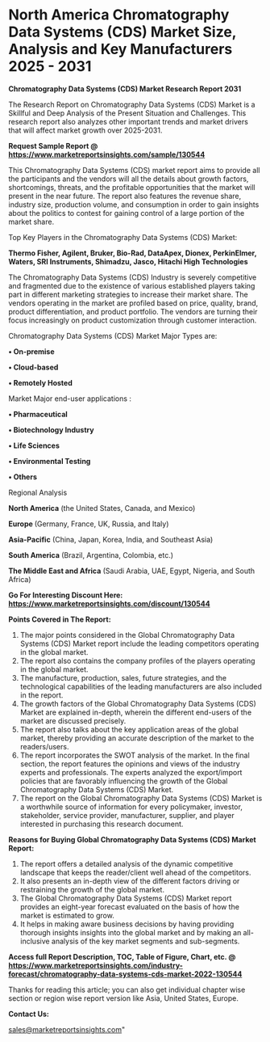 # North America Chromatography Data Systems (CDS) Market Size, Analysis and Key Manufacturers 2025 - 2031

<strong>Chromatography Data Systems (CDS) Market Research Report 2031</strong>

The Research Report on Chromatography Data Systems (CDS) Market is a Skillful and Deep Analysis of the Present Situation and Challenges. This research report also analyzes other important trends and market drivers that will affect market growth over 2025-2031.

<strong>Request Sample Report @ <a href=https://www.marketreportsinsights.com/sample/130544>https://www.marketreportsinsights.com/sample/130544</a></strong>

This Chromatography Data Systems (CDS) market report aims to provide all the participants and the vendors will all the details about growth factors, shortcomings, threats, and the profitable opportunities that the market will present in the near future. The report also features the revenue share, industry size, production volume, and consumption in order to gain insights about the politics to contest for gaining control of a large portion of the market share.

Top Key Players in the Chromatography Data Systems (CDS) Market:

<strong>Thermo Fisher, Agilent, Bruker, Bio-Rad, DataApex, Dionex, PerkinElmer, Waters, SRI Instruments, Shimadzu, Jasco, Hitachi High Technologies</strong>

The Chromatography Data Systems (CDS) Industry is severely competitive and fragmented due to the existence of various established players taking part in different marketing strategies to increase their market share. The vendors operating in the market are profiled based on price, quality, brand, product differentiation, and product portfolio. The vendors are turning their focus increasingly on product customization through customer interaction.

Chromatography Data Systems (CDS) Market Major Types are:

<strong>• On-premise

• Cloud-based

• Remotely Hosted</strong>

Market Major end-user applications :

<strong>• Pharmaceutical

• Biotechnology Industry

• Life Sciences

• Environmental Testing

• Others</strong>

Regional Analysis

</u><strong><b>North America</b></strong> (the United States, Canada, and Mexico)

<strong><b>Europe </b></strong>(Germany, France, UK, Russia, and Italy)

<strong><b>Asia-Pacific</b></strong> (China, Japan, Korea, India, and Southeast Asia)

<strong><b>South America</b></strong> (Brazil, Argentina, Colombia, etc.)

<strong><b>The Middle East and Africa</b></strong> (Saudi Arabia, UAE, Egypt, Nigeria, and South Africa)

<strong>Go For Interesting Discount Here: <a href=https://www.marketreportsinsights.com/discount/130544>https://www.marketreportsinsights.com/discount/130544</a></strong>

<strong>Points Covered in The Report:</strong>
<ol>
  <li>The major points considered in the Global Chromatography Data Systems (CDS) Market report include the leading competitors operating in the global market.</li>
  <li>The report also contains the company profiles of the players operating in the global market.</li>
  <li>The manufacture, production, sales, future strategies, and the technological capabilities of the leading manufacturers are also included in the report.</li>
  <li>The growth factors of the Global Chromatography Data Systems (CDS) Market are explained in-depth, wherein the different end-users of the market are discussed precisely.</li>
  <li>The report also talks about the key application areas of the global market, thereby providing an accurate description of the market to the readers/users.</li>
  <li>The report incorporates the SWOT analysis of the market. In the final section, the report features the opinions and views of the industry experts and professionals. The experts analyzed the export/import policies that are favorably influencing the growth of the Global Chromatography Data Systems (CDS) Market.</li>
  <li>The report on the Global Chromatography Data Systems (CDS) Market is a worthwhile source of information for every policymaker, investor, stakeholder, service provider, manufacturer, supplier, and player interested in purchasing this research document.</li>
</ol>
<strong>Reasons for Buying Global Chromatography Data Systems (CDS) Market Report:</strong>

<ol>
  <li>The report offers a detailed analysis of the dynamic competitive landscape that keeps the reader/client well ahead of the competitors.</li>
  <li>It also presents an in-depth view of the different factors driving or restraining the growth of the global market.</li>
  <li>The Global Chromatography Data Systems (CDS) Market report provides an eight-year forecast evaluated on the basis of how the market is estimated to grow.</li>
  <li>It helps in making aware business decisions by having providing thorough insights insights into the global market and by making an all-inclusive analysis of the key market segments and sub-segments.</li>
</ol>
<strong>Access full Report Description, TOC, Table of Figure, Chart, etc. @ <a href=https://www.marketreportsinsights.com/industry-forecast/chromatography-data-systems-cds-market-2022-130544>https://www.marketreportsinsights.com/industry-forecast/chromatography-data-systems-cds-market-2022-130544</a></strong>


Thanks for reading this article; you can also get individual chapter wise section or region wise report version like Asia, United States, Europe.

<strong>Contact Us:</strong>

sales@marketreportsinsights.com"
